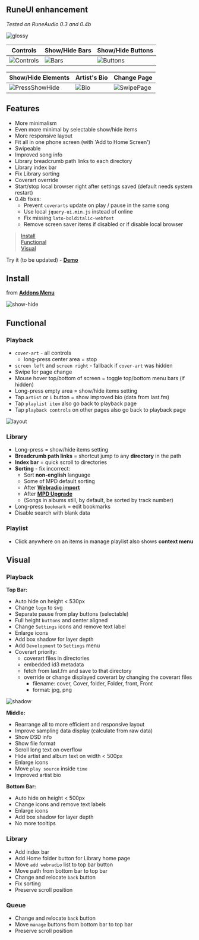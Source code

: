 RuneUI enhancement
---
_Tested on RuneAudio 0.3 and 0.4b_   

![glossy](https://github.com/rern/_assets/raw/master/RuneUI_enhancement/new_knob-800px.jpg)

|        Controls       |    Show/Hide Bars     |   Show/Hide Buttons   |
|-----------------------|-----------------------|-----------------------|
| ![Controls](https://github.com/rern/_assets/raw/master/RuneUI_enhancement/gestures/iPnone8P-Controls.gif) | ![Bars](https://github.com/rern/_assets/raw/master/RuneUI_enhancement/gestures/iPnone8P-Bars.gif) | ![Buttons](https://github.com/rern/_assets/raw/master/RuneUI_enhancement/gestures/iPnone8P-Buttons.gif) | 

|   Show/Hide Elements  |      Artist's Bio     |      Change Page      |
|-----------------------|-----------------------|-----------------------|
|![PressShowHide](https://github.com/rern/_assets/raw/master/RuneUI_enhancement/gestures/iPnone8P-PressShowHide.gif) | ![Bio](https://github.com/rern/_assets/raw/master/RuneUI_enhancement/gestures/iPnone8P-Bio.gif) | ![SwipePage](https://github.com/rern/_assets/raw/master/RuneUI_enhancement/gestures/iPnone8P-SwipePage.gif) |

Features
---
- More minimalism
- Even more minimal by selectable show/hide items
- More responsive layout
- Fit all in one phone screen (with 'Add to Home Screen')
- Swipeable
- Improved song info
- Library breadcrumb path links to each directory
- Library index bar
- Fix Library sorting
- Coverart override
- Start/stop local browser right after settings saved (default needs system restart)
- 0.4b fixes:
	- Prevent `coverarts` update on play / pause in the same song
	- Use local `jquery-ui.min.js` instead of online
	- Fix missing `lato-bolditalic-webfont`
	- Remove screen saver items if disabled or if disable local browser

>[Install](#install)  
>[Functional](#functional)  
>[Visual](#visual)  

Try it (to be updated) - [**Demo**](https://rern.github.io/RuneUI_GPIO/)  

Install
---
from [**Addons Menu**](https://github.com/rern/RuneAudio_Addons)  

![show-hide](https://github.com/rern/_assets/blob/master/RuneUI_enhancement/show-hide.gif)

Functional
---

### Playback
- `cover-art` - all controls
	- long-press center area = stop
- `screen left` and `screen right` - fallback if `cover-art` was hidden
- Swipe for page change
- Mouse hover top/bottom of screen = toggle top/bottom menu bars (if hidden)
- Long-press empty area = show/hide items setting
- Tap `artist` or `i` button = show improved bio (data from last.fm)
- Tap `playlist item` also go back to playback page
- Tap `playback controls` on other pages also go back to playback page

![layout](https://github.com/rern/_assets/blob/master/RuneUI_enhancement/RuneUImod1.gif)

### Library
- Long-press = show/hide items setting
- **Breadcrumb path links** = shortcut jump to any **directory** in the path
- **Index bar** = quick scroll to directories
- **Sorting** - fix incorrect:
	- Sort **non-english** language
	- Some of MPD default sorting
	- After [**Webradio import**](https://github.com/rern/RuneAudio/tree/master/webradio)
	- After [**MPD Upgrade**](https://github.com/rern/RuneAudio/tree/master/mpd)
	- (Songs in albums still, by default, be sorted by track number)
- Long-press `bookmark` = edit bookmarks
- Disable search with blank data

### Playlist
- Click anywhere on an items in manage playlist also shows **context menu**
	
Visual
---

### Playback
**Top Bar:**
- Auto hide on height < 530px
- Change `logo` to svg
- Separate pause from play buttons (selectable)
- Full height `buttons` and center aligned
- Change `Settings` icons and remove text label
- Enlarge icons
- Add box shadow for layer depth
- Add `Development` to `Settings` menu
- Coverart priority:
    - coverart files in directories
	- embedded id3 metadata
	- fetch from last.fm and save to that directory
	- override or change displayed coverart by changing the coverart files
	    - filename: cover, Cover, folder, Folder, front, Front
	    - format: jpg, png

![shadow](https://github.com/rern/_assets/blob/master/RuneUI_enhancement/shadow.jpg)

**Middle:**
- Rearrange all to more efficient and responsive layout
- Improve sampling data display (calculate from raw data)
- Show DSD info
- Show file format
- Scroll long text on overflow
- Hide artist and album text on width < 500px
- Enlarge icons
- Move `play source` inside `time`
- Improved artist bio

**Bottom Bar:**
- Auto hide on height < 500px
- Change icons and remove text labels
- Enlarge icons
- Add box shadow for layer depth
- No more tooltips

### Library
- Add index bar
- Add Home folder button for Library home page
- Move `add webradio` list to top bar button
- Move path from bottom bar to top bar
- Change and relocate `back` button
- Fix sorting
- Preserve scroll position

### Queue
- Change and relocate `back` button
- Move `manage` buttons from bottom bar to top bar
- Preserve scroll position
